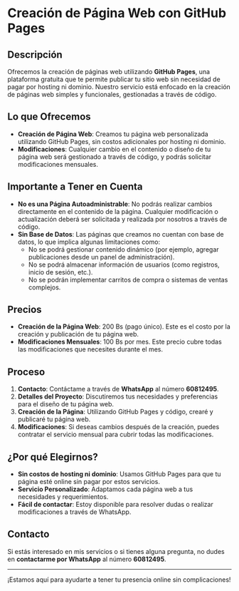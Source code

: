 # Creación de Página Web con GitHub Pages

## Descripción

Ofrecemos la creación de páginas web utilizando **GitHub Pages**, una plataforma gratuita que te permite publicar tu sitio web sin necesidad de pagar por hosting ni dominio. Nuestro servicio está enfocado en la creación de páginas web simples y funcionales, gestionadas a través de código.

## Lo que Ofrecemos

- **Creación de Página Web**: Creamos tu página web personalizada utilizando GitHub Pages, sin costos adicionales por hosting ni dominio.
- **Modificaciones**: Cualquier cambio en el contenido o diseño de tu página web será gestionado a través de código, y podrás solicitar modificaciones mensuales.

## Importante a Tener en Cuenta

- **No es una Página Autoadministrable**: No podrás realizar cambios directamente en el contenido de la página. Cualquier modificación o actualización deberá ser solicitada y realizada por nosotros a través de código.
- **Sin Base de Datos**: Las páginas que creamos no cuentan con base de datos, lo que implica algunas limitaciones como:
  - No se podrá gestionar contenido dinámico (por ejemplo, agregar publicaciones desde un panel de administración).
  - No se podrá almacenar información de usuarios (como registros, inicio de sesión, etc.).
  - No se podrán implementar carritos de compra o sistemas de ventas complejos.

## Precios

- **Creación de la Página Web**: 200 Bs (pago único). Este es el costo por la creación y publicación de tu página web.
- **Modificaciones Mensuales**: 100 Bs por mes. Este precio cubre todas las modificaciones que necesites durante el mes.

## Proceso

1. **Contacto**: Contáctame a través de **WhatsApp** al número **60812495**.
2. **Detalles del Proyecto**: Discutiremos tus necesidades y preferencias para el diseño de tu página web.
3. **Creación de la Página**: Utilizando GitHub Pages y código, crearé y publicaré tu página web.
4. **Modificaciones**: Si deseas cambios después de la creación, puedes contratar el servicio mensual para cubrir todas las modificaciones.

## ¿Por qué Elegirnos?

- **Sin costos de hosting ni dominio**: Usamos GitHub Pages para que tu página esté online sin pagar por estos servicios.
- **Servicio Personalizado**: Adaptamos cada página web a tus necesidades y requerimientos.
- **Fácil de contactar**: Estoy disponible para resolver dudas o realizar modificaciones a través de WhatsApp.

## Contacto

Si estás interesado en mis servicios o si tienes alguna pregunta, no dudes en **contactarme por WhatsApp** al número **60812495**.

---

¡Estamos aquí para ayudarte a tener tu presencia online sin complicaciones!
